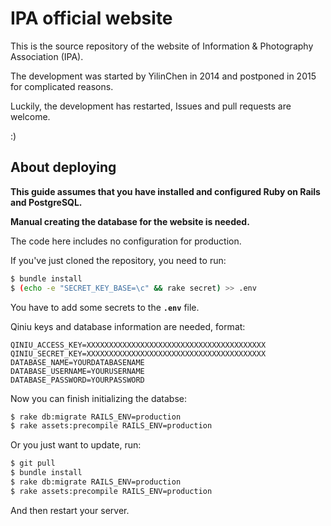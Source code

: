 # IPA official website

This is the source repository of the website of Information & Photography Association (IPA).

The development was started by YilinChen in 2014 and postponed in 2015 for complicated reasons.

Luckily, the development has restarted, Issues and pull requests are welcome.

:)

## About deploying

**This guide assumes that you have installed and configured Ruby on Rails and PostgreSQL.**

**Manual creating the database for the website is needed.**

The code here includes no configuration for production.

If you've just cloned the repository, you need to run:

```bash
$ bundle install
$ (echo -e "SECRET_KEY_BASE=\c" && rake secret) >> .env
```

You have to add some secrets to the **`.env`** file.

Qiniu keys and database information are needed, format:

```
QINIU_ACCESS_KEY=XXXXXXXXXXXXXXXXXXXXXXXXXXXXXXXXXXXXXXXX
QINIU_SECRET_KEY=XXXXXXXXXXXXXXXXXXXXXXXXXXXXXXXXXXXXXXXX
DATABASE_NAME=YOURDATABASENAME
DATABASE_USERNAME=YOURUSERNAME
DATABASE_PASSWORD=YOURPASSWORD
```

Now you can finish initializing the databse:

```bash
$ rake db:migrate RAILS_ENV=production
$ rake assets:precompile RAILS_ENV=production
```

Or you just want to update, run:

```bash
$ git pull
$ bundle install
$ rake db:migrate RAILS_ENV=production
$ rake assets:precompile RAILS_ENV=production
```

And then restart your server.
